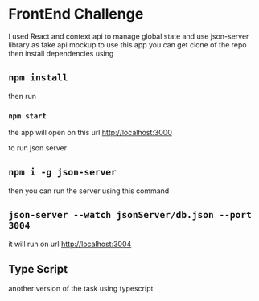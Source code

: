 # FrontEnd Challenge 
I used React and context api to manage global state and use json-server library as fake api mockup
to use this app you can get clone of the repo then install dependencies using 

## `npm install`

then run
### `npm start`

the app will open on this url [http://localhost:3000](http://localhost:3000) 


to run json server

## `npm i -g json-server`

then you can run the server using this command

## `json-server --watch jsonServer/db.json --port 3004`

it will run on  url [http://localhost:3004](http://localhost:3004) 


## Type Script
another version of the task using typescript